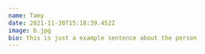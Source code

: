 ```yaml
---
name: Tamy
date: 2021-11-30T15:18:39.452Z
image: b.jpg
bio: this is just a example sentence about the person
---
```

